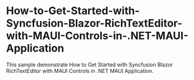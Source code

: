 # How-to-Get-Started-with-Syncfusion-Blazor-RichTextEditor-with-MAUI-Controls-in-.NET-MAUI-Application
This sample demonstrate How to Get Started with Syncfusion Blazor RichTextEditor with MAUI Controls in .NET MAUI Application.
